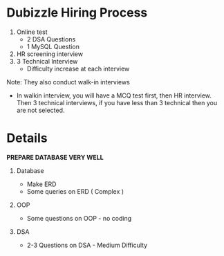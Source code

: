 # Dubizzle Hiring Process
1. Online test
    * 2 DSA Questions
    * 1 MySQL Question
2. HR screening interview
3. 3 Technical Interview
    * Difficulty increase at each interview

Note: They also conduct walk-in interviews
 * In walkin interview, you will have a MCQ test first, then HR interview. Then 3 technical interviews, if you have less than 3 technical then you are not selected.

# Details
**PREPARE DATABASE VERY WELL**
1. Database
    * Make ERD 
    * Some queries on ERD ( Complex )

2. OOP
    * Some questions on OOP - no coding

3. DSA
    * 2-3 Questions on DSA - Medium Difficulty
